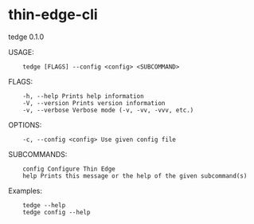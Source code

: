 # thin-edge-cli

tedge 0.1.0

USAGE:

        tedge [FLAGS] --config <config> <SUBCOMMAND>

FLAGS:

        -h, --help Prints help information
        -V, --version Prints version information
        -v, --verbose Verbose mode (-v, -vv, -vvv, etc.)

OPTIONS:

        -c, --config <config> Use given config file

SUBCOMMANDS:

        config Configure Thin Edge
        help Prints this message or the help of the given subcommand(s)

Examples:

        tedge --help
        tedge config --help
